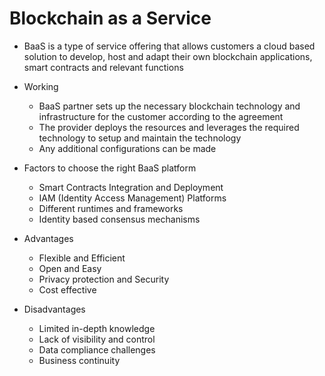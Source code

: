 # Blockchain as a Service

- BaaS is a type of service offering that allows customers a cloud based solution to develop, host and adapt their own blockchain applications, smart contracts and relevant functions

- Working
  - BaaS partner sets up the necessary blockchain technology and infrastructure for the customer according to the agreement
  - The provider deploys the resources and leverages the required technology to setup and maintain the technology
  - Any additional configurations can be made

- Factors to choose the right BaaS platform
  - Smart Contracts Integration and Deployment
  - IAM (Identity Access Management) Platforms
  - Different runtimes and frameworks
  - Identity based consensus mechanisms

- Advantages
  - Flexible and Efficient
  - Open and Easy
  - Privacy protection and Security
  - Cost effective

- Disadvantages
  - Limited in-depth knowledge
  - Lack of visibility and control
  - Data compliance challenges
  - Business continuity